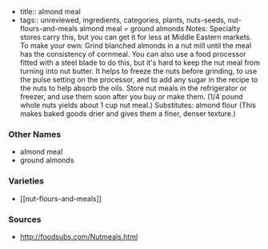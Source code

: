 - title:: almond meal
- tags:: unreviewed, ingredients, categories, plants, nuts-seeds, nut-flours-and-meals
almond meal = ground almonds Notes: Specialty stores carry this, but you can get it for less at Middle Eastern markets. To make your own: Grind blanched almonds in a nut mill until the meal has the consistency of cornmeal. You can also use a food processor fitted with a steel blade to do this, but it's hard to keep the nut meal from turning into nut butter. It helps to freeze the nuts before grinding, to use the pulse setting on the processor, and to add any sugar in the recipe to the nuts to help absorb the oils. Store nut meals in the refrigerator or freezer, and use them soon after you buy or make them. (1/4 pound whole nuts yields about 1 cup nut meal.) Substitutes: almond flour (This makes baked goods drier and gives them a finer, denser texture.)

### Other Names

* almond meal
* ground almonds

### Varieties

* [[nut-flours-and-meals]]

### Sources
* http://foodsubs.com/Nutmeals.html
